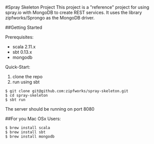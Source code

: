 #Spray Skeleton Project
This project is a "reference" project for using spray.io with MongoDB to create REST services.
It uses the library zipfworks/Sprongo as the MongoDB driver.

##Getting Started

Prerequisites:
+ scala 2.11.x
+ sbt 0.13.x
+ mongodb

Quick-Start:
1. clone the repo
2. run using sbt

```
$ git clone git@github.com:zipfworks/spray-skeleton.git
$ cd spray-skeleton
$ sbt run
```

The server should be running on port 8080


##For you Mac OSx Users:
```
$ brew install scala
$ brew install sbt
$ brew install mongodb
```
